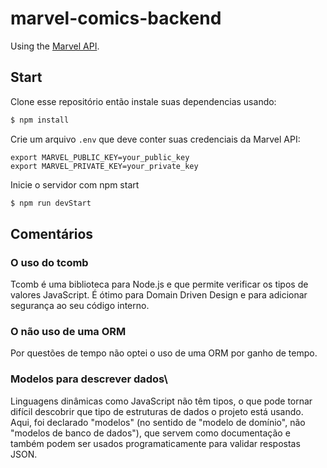 # marvel-comics-backend
Using the [Marvel API](https://developer.marvel.com).

## Start

Clone esse repositório então instale suas dependencias usando:

```bash
$ npm install
```

Crie um arquivo `.env` que deve conter suas credenciais da Marvel API:

```
export MARVEL_PUBLIC_KEY=your_public_key
export MARVEL_PRIVATE_KEY=your_private_key
```

Inicie o servidor com npm start

```bash
$ npm run devStart
```

## Comentários

### O uso do tcomb 
Tcomb é uma biblioteca para Node.js e que permite verificar os tipos de valores JavaScript.
É ótimo para Domain Driven Design e para adicionar segurança ao seu código interno.


### O não uso de uma ORM

Por questões de tempo não optei o uso de uma ORM por ganho de tempo.


### Modelos para descrever dados\

Linguagens dinâmicas como JavaScript não têm tipos, o que pode tornar difícil descobrir que tipo de estruturas de dados o projeto está usando.
Aqui, foi declarado "modelos" (no sentido de "modelo de domínio", não "modelos de banco de dados"),
que servem como documentação e também podem ser usados ​​programaticamente para validar respostas JSON.
